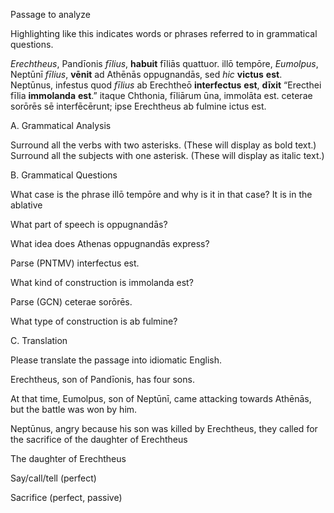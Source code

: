 Passage to analyze

Highlighting like this indicates words or phrases referred to in grammatical questions.

*Erechtheus*, Pandīonis *fīlius*, **habuit** fīliās quattuor. 
illō tempōre, *Eumolpus*, Neptūnī *fīlius*, **vēnit** ad Athēnās oppugnandās, sed *hic* **victus** **est**. 
Neptūnus, infestus quod *fīlius* ab Erechtheō **interfectus** **est**, **dīxit** “Erecthei fīlia **immolanda** **est**.” 
itaque Chthonia, fīliārum ūna, immolāta est. 
ceterae sorōrēs sē interfēcērunt; ipse Erechtheus ab fulmine ictus est.

A. Grammatical Analysis

Surround all the verbs with two asterisks. (These will display as bold text.) Surround all the subjects with one asterisk. (These will display as italic text.)

B. Grammatical Questions

What case is the phrase illō tempōre and why is it in that case? It is in the ablative

What part of speech is oppugnandās?

What idea does Athenas oppugnandās express?

Parse (PNTMV) interfectus est.

What kind of construction is immolanda est?

Parse (GCN) ceterae sorōrēs.

What type of construction is ab fulmine?


C. Translation

Please translate the passage into idiomatic English.

Erechtheus, son of Pandīonis, has four sons.

At that time, Eumolpus, son of Neptūnī, came attacking towards Athēnās, but the battle was won by him.

Neptūnus, angry because his son was killed by Erechtheus, they called for the sacrifice of the daughter of Erechtheus

The daughter of Erechtheus

Say/call/tell (perfect)

Sacrifice (perfect, passive)


